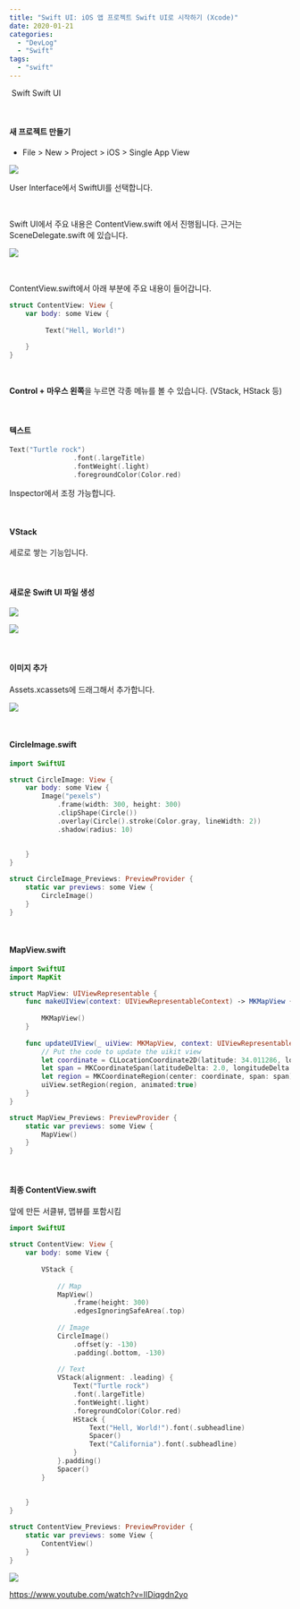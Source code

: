 ```yaml
---
title: "Swift UI: iOS 앱 프로젝트 Swift UI로 시작하기 (Xcode)"
date: 2020-01-21
categories: 
  - "DevLog"
  - "Swift"
tags: 
  - "swift"
---
```


 Swift Swift UI

 

#### 새 프로젝트 만들기

- File > New > Project > iOS > Single App View

 ![](/assets/img/wp-content/uploads/2020/01/스크린샷-2020-01-21-오후-9.42.06.png)

User Interface에서 SwiftUI를 선택합니다.

 

Swift UI에서 주요 내용은 ContentView.swift 에서 진행됩니다. 근거는 SceneDelegate.swift 에 있습니다.

 ![](/assets/img/wp-content/uploads/2020/01/스크린샷-2020-01-21-오후-9.43.59.png)

 

ContentView.swift에서 아래 부분에 주요 내용이 들어갑니다.

```swift
struct ContentView: View {
    var body: some View {
        
         Text("Hell, World!")
        
    }
}
```

 

**Control + 마우스 왼쪽**을 누르면 각종 메뉴를 볼 수 있습니다. (VStack, HStack 등)

 

#### 텍스트

```swift
Text("Turtle rock")
                .font(.largeTitle)
                .fontWeight(.light)
                .foregroundColor(Color.red)
```

Inspector에서 조정 가능합니다.

 

#### VStack

세로로 쌓는 기능입니다.

 

#### 새로운 Swift UI 파일 생성

 ![](/assets/img/wp-content/uploads/2020/01/스크린샷-2020-01-21-오후-9.49.39.png)

 ![](/assets/img/wp-content/uploads/2020/01/스크린샷-2020-01-21-오후-9.50.06.png)

 

#### 이미지 추가

Assets.xcassets에 드래그해서 추가합니다.

 ![](/assets/img/wp-content/uploads/2020/01/스크린샷-2020-01-21-오후-9.51.56.png)

 

#### CircleImage.swift

```swift
import SwiftUI

struct CircleImage: View {
    var body: some View {
        Image("pexels")
            .frame(width: 300, height: 300)
            .clipShape(Circle())
            .overlay(Circle().stroke(Color.gray, lineWidth: 2))
            .shadow(radius: 10)
        
        
    }
}

struct CircleImage_Previews: PreviewProvider {
    static var previews: some View {
        CircleImage()
    }
}
```

 

#### MapView.swift

```swift
import SwiftUI
import MapKit

struct MapView: UIViewRepresentable {
    func makeUIView(context: UIViewRepresentableContext) -> MKMapView {
        
        MKMapView()
    }
    
    func updateUIView(_ uiView: MKMapView, context: UIViewRepresentableContext) {
        // Put the code to update the uikit view
        let coordinate = CLLocationCoordinate2D(latitude: 34.011286, longitude: -116.166868)
        let span = MKCoordinateSpan(latitudeDelta: 2.0, longitudeDelta: 2.0)
        let region = MKCoordinateRegion(center: coordinate, span: span)
        uiView.setRegion(region, animated:true)
    }
}

struct MapView_Previews: PreviewProvider {
    static var previews: some View {
        MapView()
    }
}
```

 

#### 최종 ContentView.swift

앞에 만든 서클뷰, 맵뷰를 포함시킴

```swift
import SwiftUI

struct ContentView: View {
    var body: some View {
        
        VStack {
            
            // Map
            MapView()
                .frame(height: 300)
                .edgesIgnoringSafeArea(.top)
            
            // Image
            CircleImage()
                .offset(y: -130)
                .padding(.bottom, -130)
            
            // Text
            VStack(alignment: .leading) {
                Text("Turtle rock")
                .font(.largeTitle)
                .fontWeight(.light)
                .foregroundColor(Color.red)
                HStack {
                    Text("Hell, World!").font(.subheadline)
                    Spacer()
                    Text("California").font(.subheadline)
                }
            }.padding()
            Spacer()
        }
        
        
    }
}

struct ContentView_Previews: PreviewProvider {
    static var previews: some View {
        ContentView()
    }
}
```

 ![](/assets/img/wp-content/uploads/2020/01/스크린샷-2020-01-21-오후-10.00.43.png)

https://www.youtube.com/watch?v=IIDiqgdn2yo
